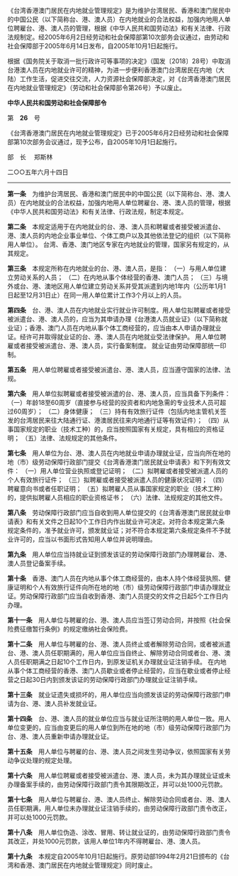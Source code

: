 《台湾香港澳门居民在内地就业管理规定》是为维护台湾居民、香港和澳门居民中的中国公民（以下简称台、港、澳人员）在内地就业的合法权益，加强内地用人单位聘雇台、港、澳人员的管理，根据《中华人民共和国劳动法》和有关法律、行政法规制定。经2005年6月2日经劳动和社会保障部第10次部务会议通过，由劳动和社会保障部于2005年6月14日发布，自2005年10月1日起施行。

根据《国务院关于取消一批行政许可等事项的决定》（国发〔2018〕28号）中取消台港澳人员在内地就业许可的精神，为进一步便利香港澳门台湾居民在内地（大陆）工作生活，促进交往交流，人力资源社会保障部决定，对《台湾香港澳门居民在内地就业管理规定》（劳动和社会保障部令第26号）予以废止。

**中华人民共和国劳动和社会保障部令**

第　**26**　号

《台湾香港澳门居民在内地就业管理规定》已于2005年6月2日经劳动和社会保障部第10次部务会议通过，现予公布，自2005年10月1日起施行。

部　长　 郑斯林

二○○五年六月十四日
___
**第一条**　为维护台湾居民、香港和澳门居民中的中国公民（以下简称台、港、澳人员）在内地就业的合法权益，加强内地用人单位聘雇台、港、澳人员的管理，根据《中华人民共和国劳动法》和有关法律、行政法规，制定本规定。

**第二条**　本规定适用于在内地就业的台、港、澳人员和聘雇或者接受被派遣台、港、澳人员的内地企业事业单位、个体工商户以及其他依法登记的组织（以下简称用人单位）。
台湾、香港、澳门地区专家在内地就业的管理，国家另有规定的，从其规定。

**第三条**　本规定所称在内地就业的台、港、澳人员，是指：
（一）与用人单位建立劳动关系的人员；
（二）在内地从事个体经营的香港、澳门人员；
（三）与境外或台、港、澳地区用人单位建立劳动关系并受其派遣到内地1年内（公历年1月1日起至12月31日止）在同一用人单位累计工作3个月以上的人员。

**第四条**　台、港、澳人员在内地就业实行就业许可制度。用人单位拟聘雇或者接受被派遣台、港、澳人员的，应当为其申请办理《台港澳人员就业证》（以下简称就业证）；香港、澳门人员在内地从事个体工商经营的，应当由本人申请办理就业证。经许可并取得就业证的台、港、澳人员在内地就业受法律保护。
用人单位聘雇或者接受被派遣台、港、澳人员，实行备案制度。
就业证由劳动保障部统一印制。

**第五条**　用人单位聘雇或者接受被派遣台、港、澳人员，应当遵守国家的法律、法规。

**第六条**　用人单位拟聘雇或者接受被派遣的台、港、澳人员，应当具备下列条件：
（一）年龄18至60周岁（直接参与经营的投资者和内地急需的专业技术人员可超过60周岁）；
（二）身体健康；
（三）持有有效旅行证件（包括内地主管机关签发的台湾居民来往大陆通行证、港澳居民往来内地通行证等有效证件）；
（四）从事国家规定的职业（技术工种）的，应当按照国家有关规定，具有相应的资格证明；
（五）法律、法规规定的其他条件。

**第七条**　用人单位为台、港、澳人员在内地就业申请办理就业证，应当向所在地的地（市）级劳动保障行政部门提交《台湾香港澳门居民就业申请表》和下列有效文件：
（一）用人单位营业执照或登记证明；
（二）拟聘雇或者接受被派遣人员的个人有效旅行证件；
（三）拟聘雇或者接受被派遣人员的健康状况证明；
（四）聘雇意向书或者任职证明；
（五）拟聘雇人员从事国家规定的职业（技术工种）的，提供拟聘雇人员相应的职业资格证书；
（六）法律、法规规定的其他文件。

**第八条**　劳动保障行政部门应当自收到用人单位提交的《台湾香港澳门居民就业申请表》和有关文件之日起10个工作日内作出就业许可决定。对符合本规定第六条规定条件的，准予就业许可，颁发就业证；对不符合本规定第六条规定条件不予就业许可的，应当以书面形式告知用人单位并说明理由。

**第九条**　用人单位应当持就业证到颁发该证的劳动保障行政部门办理聘雇台、港、澳人员登记备案手续。

**第十条**　香港、澳门人员在内地从事个体工商经营的，由本人持个体经营执照、健康证明和个人有效旅行证件向所在地的地（市）级劳动保障行政部门申请办理就业证。劳动保障行政部门应当自收到香港、澳门人员提交的文件之日起5个工作日内办理。

**第十一条**　用人单位与聘雇的台、港、澳人员应当签订劳动合同，并按照《社会保险费征缴暂行条例》的规定缴纳社会保险费。

**第十二条**　用人单位与聘雇的台、港、澳人员终止或者解除劳动合同，或者被派遣台、港、澳人员任职期满的，用人单位应当自终止、解除劳动合同或者台、港、澳人员任职期满之日起10个工作日内，到原发证机关办理就业证注销手续。
在内地从事个体工商经营的香港、澳门人员歇业或者停止经营的，应当在歇业或者停止经营之日起30日内到颁发该证的劳动保障行政部门办理就业证注销手续。

**第十三条**　就业证遗失或损坏的，用人单位应当向颁发该证的劳动保障行政部门申请为台、港、澳人员补发就业证。

**第十四条**　台、港、澳人员的就业单位应当与就业证所注明的用人单位一致。用人单位变更的，应当由变更后的用人单位到所在地的地（市）级劳动保障行政部门为台、港、澳人员重新申请办理就业证。

**第十五条**　用人单位与聘雇的台、港、澳人员之间发生劳动争议，依照国家有关劳动争议处理的规定处理。

**第十六条**　用人单位聘雇或者接受被派遣台、港、澳人员，未为其办理就业证或未办理备案手续的，由劳动保障行政部门责令其限期改正，并可以处1000元罚款。

**第十七条**　用人单位与聘雇台、港、澳人员终止、解除劳动合同或者台、港、澳人员任职期满，用人单位未办理就业证注销手续的，由劳动保障行政部门责令改正，并可以处1000元罚款。

**第十八条**　用人单位伪造、涂改、冒用、转让就业证的，由劳动保障行政部门责令其改正，并处1000元罚款，该用人单位1年内不得聘雇台、港、澳人员。

**第十九条**　本规定自2005年10月1日起施行。原劳动部1994年2月21日颁布的《台湾和香港、澳门居民在内地就业管理规定》同时废止。